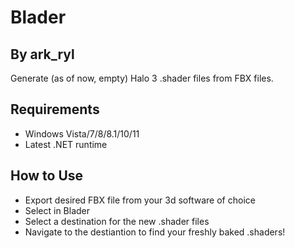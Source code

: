 # Blader
## By ark_ryl
Generate (as of now, empty) Halo 3 .shader files from FBX files.

## Requirements
+ Windows Vista/7/8/8.1/10/11
+ Latest .NET runtime

## How to Use
+ Export desired FBX file from your 3d software of choice
+ Select in Blader
+ Select a destination for the new .shader files
+ Navigate to the destiantion to find your freshly baked .shaders!

